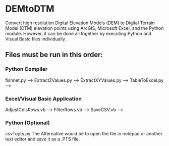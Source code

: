 # DEMtoDTM
Convert high resolution Digital Elevation Models (DEM) to Digital Terrain Model (DTM) elevation points using ArcGIS, Microsoft Excel, and the Python module. However, it can be done all together by executing Python and Visual Basic files individually.

## Files must be run in this order:
### Python Compiler
fishnet.py --> ExtractZValues.py --> ExtractXYValues.py --> TableToExcel.py -->
### Excel/Visual Basic Application
AdjustColsRows.vb --> FilterRows.vb --> SaveCSV.vb -->
### Python (Optional)
csvTopts.py
The Alternative would be to open the file in notepad or another text editor and save it as a .PTS file.
